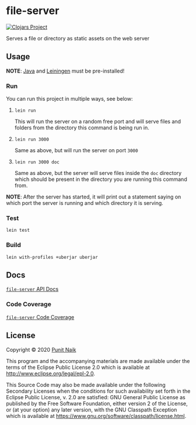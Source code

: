 # file-server

[![Clojars Project](https://img.shields.io/clojars/v/file-server.svg)](https://clojars.org/file-server)

Serves a file or directory as static assets on the web server

## Usage

**NOTE**: [Java](https://openjdk.java.net/) and [Leiningen](https://github.com/technomancy/leiningen) must be pre-installed!

### Run

You can run this project in multiple ways, see below:

1. `lein run`

    This will run the server on a random free port and will serve files and folders from the directory this command is being run in.
2. `lein run 3000`

    Same as above, but will run the server on port `3000`
3. `lein run 3000 doc`

    Same as above, but the server will serve files inside the `doc` directory which should be present in the directory you are running this command from.

**NOTE**: After the server has started, it will print out a statement saying on which port the server is running and which directory it is serving.

### Test

```
lein test
```

### Build

```
lein with-profiles +uberjar uberjar
```

## Docs

[`file-server` API Docs](https://punit-naik.github.io/file-server)

### Code Coverage

[`file-server` Code Coverage](https://punit-naik.github.io/file-server/coverage/)

## License

Copyright © 2020 [Punit Naik](https://github.com/punit-naik)

This program and the accompanying materials are made available under the
terms of the Eclipse Public License 2.0 which is available at
http://www.eclipse.org/legal/epl-2.0.

This Source Code may also be made available under the following Secondary
Licenses when the conditions for such availability set forth in the Eclipse
Public License, v. 2.0 are satisfied: GNU General Public License as published by
the Free Software Foundation, either version 2 of the License, or (at your
option) any later version, with the GNU Classpath Exception which is available
at https://www.gnu.org/software/classpath/license.html.
